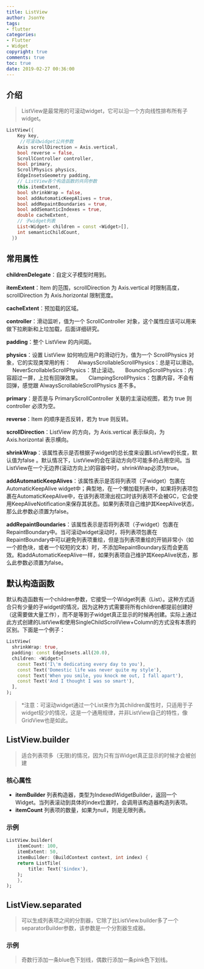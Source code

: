 ```yaml
---
title: ListView
author: JsonYe
tags:
- flutter
categories:
- Flutter
- Widget
copyright: true
comments: true
toc: true
date: 2019-02-27 00:36:00   
---
```

## 介绍
> ListView是最常用的可滚动widget，它可以沿一个方向线性排布所有子widget。

```dart
ListView({
    Key key,
     //可滚动widget公共参数
    Axis scrollDirection = Axis.vertical,
    bool reverse = false,
    ScrollController controller,
    bool primary,
    ScrollPhysics physics,
    EdgeInsetsGeometry padding,
    // ListView各个构造函数的共同参数 
    this.itemExtent,
    bool shrinkWrap = false,
    bool addAutomaticKeepAlives = true,
    bool addRepaintBoundaries = true,
    bool addSemanticIndexes = true,
    double cacheExtent,
    // 子widget列表
    List<Widget> children = const <Widget>[],
    int semanticChildCount,
  })
```

## 常用属性
**childrenDelegate**：自定义子模型时用到。

**itemExtent**：Item 的范围，scrollDirection 为 Axis.vertical 时限制高度，scrollDirection 为 Axis.horizontal 限制宽度。

**cacheExtent**：预加载的区域。

**controller**：滑动监听，值为一个 ScrollController 对象，这个属性应该可以用来做下拉刷新和上垃加载，后面详细研究。

**padding**：整个 ListView 的内间距。

**physics**：设置 ListView 如何响应用户的滑动行为，值为一个 ScrollPhysics 对象，它的实现类常用的有：
    AlwaysScrollableScrollPhysics：总是可以滑动。
    NeverScrollableScrollPhysics：禁止滚动。
    BouncingScrollPhysics：内容超过一屏，上拉有回弹效果。
    ClampingScrollPhysics：包裹内容，不会有回弹，感觉跟 AlwaysScrollableScrollPhysics 差不多。

**primary**：是否是与 PrimaryScrollController 关联的主滚动视图，若为 true 则 controller 必须为空。  

**reverse**：Item 的顺序是否反转，若为 true 则反转。

**scrollDirection**：ListView 的方向，为 Axis.vertical 表示纵向，为 Axis.horizontal 表示横向。

**shrinkWrap**：该属性表示是否根据子widget的总长度来设置ListView的长度，默认值为false 。默认情况下，ListView的会在滚动方向尽可能多的占用空间。当ListView在一个无边界(滚动方向上)的容器中时，shrinkWrap必须为true。

**addAutomaticKeepAlives**：该属性表示是否将列表项（子widget）包裹在AutomaticKeepAlive widget中；典型地，在一个懒加载列表中，如果将列表项包裹在AutomaticKeepAlive中，在该列表项滑出视口时该列表项不会被GC，它会使用KeepAliveNotification来保存其状态。如果列表项自己维护其KeepAlive状态，那么此参数必须置为false。

**addRepaintBoundaries**：该属性表示是否将列表项（子widget）包裹在RepaintBoundary中。当可滚动widget滚动时，将列表项包裹在RepaintBoundary中可以避免列表项重绘，但是当列表项重绘的开销非常小（如一个颜色块，或者一个较短的文本）时，不添加RepaintBoundary反而会更高效。和addAutomaticKeepAlive一样，如果列表项自己维护其KeepAlive状态，那么此参数必须置为false。

## 默认构造函数
默认构造函数有一个children参数，它接受一个Widget列表（List）。这种方式适合只有少量的子widget的情况，因为这种方式需要将所有children都提前创建好（这需要做大量工作），而不是等到子widget真正显示的时候再创建。实际上通过此方式创建的ListView和使用SingleChildScrollView+Column的方式没有本质的区别。下面是一个例子：

```dart
ListView(
  shrinkWrap: true, 
  padding: const EdgeInsets.all(20.0),
  children: <Widget>[
    const Text('I\'m dedicating every day to you'),
    const Text('Domestic life was never quite my style'),
    const Text('When you smile, you knock me out, I fall apart'),
    const Text('And I thought I was so smart'),
  ],
);
```
> *注意：可滚动widget通过一个List来作为其children属性时，只适用于子widget较少的情况，这是一个通用规律，并非ListView自己的特性，像GridView也是如此。

## ListView.builder
> 适合列表项多（无限)的情况，因为只有当Widget真正显示的时候才会被创建

### 核心属性
- **itemBuilder** 列表构造器，类型为IndexedWidgetBuilder，返回一个Widget。当列表滚动到具体的index位置时，会调用该构造器构造列表项。
- **itemCount** 列表项的数量，如果为null，则是无限列表。
### 示例
```dart
ListView.builder(
    itemCount: 100,
    itemExtent: 50,
    itemBuilder: (BuildContext context, int index) {
    return ListTile(
        title: Text('$index'),
    );
    },
);
```

## ListView.separated
> 可以生成列表项之间的分割器，它除了比ListView.builder多了一个separatorBuilder参数，该参数是一个分割器生成器。

### 示例
> 奇数行添加一条blue色下划线，偶数行添加一条pink色下划线。

